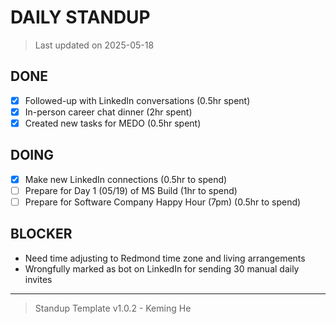 # DAILY STANDUP

> Last updated on 2025-05-18

## DONE

- [x] Followed-up with LinkedIn conversations (0.5hr spent)
- [x] In-person career chat dinner (2hr spent)
- [x] Created new tasks for MEDO (0.5hr spent)

## DOING

- [x] Make new LinkedIn connections (0.5hr to spend)
- [ ] Prepare for Day 1 (05/19) of MS Build (1hr to spend)
- [ ] Prepare for Software Company Happy Hour (7pm) (0.5hr to spend)

## BLOCKER

- Need time adjusting to Redmond time zone and living arrangements
- Wrongfully marked as bot on LinkedIn for sending 30 manual daily invites

---

> Standup Template v1.0.2 - Keming He
